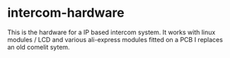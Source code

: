 # intercom-hardware
This is the hardware for a IP based intercom system.
It works with linux modules / LCD and various ali-express modules fitted on a PCB
I replaces an old comelit sytem. 
